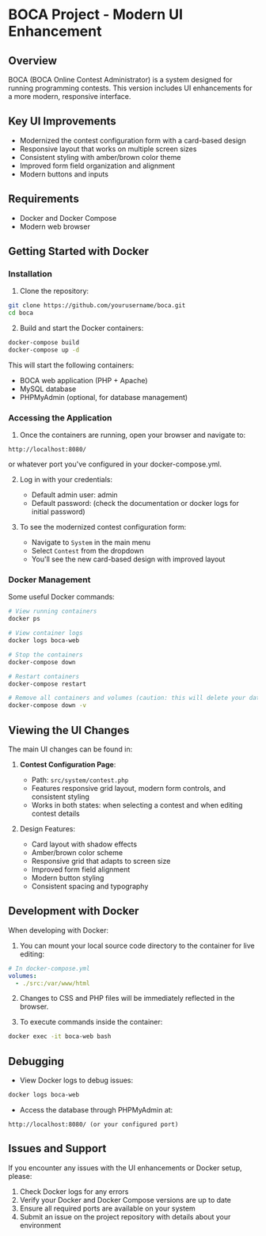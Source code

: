# BOCA Project - Modern UI Enhancement

## Overview

BOCA (BOCA Online Contest Administrator) is a system designed for running programming contests. This version includes UI enhancements for a more modern, responsive interface.

## Key UI Improvements

- Modernized the contest configuration form with a card-based design
- Responsive layout that works on multiple screen sizes
- Consistent styling with amber/brown color theme
- Improved form field organization and alignment
- Modern buttons and inputs

## Requirements

- Docker and Docker Compose
- Modern web browser

## Getting Started with Docker

### Installation

1. Clone the repository:

```bash
git clone https://github.com/yourusername/boca.git
cd boca
```

2. Build and start the Docker containers:

```bash
docker-compose build
docker-compose up -d
```

This will start the following containers:

- BOCA web application (PHP + Apache)
- MySQL database
- PHPMyAdmin (optional, for database management)

### Accessing the Application

1. Once the containers are running, open your browser and navigate to:

```
http://localhost:8080/
```

or whatever port you've configured in your docker-compose.yml.

2. Log in with your credentials:
   - Default admin user: admin
   - Default password: (check the documentation or docker logs for initial password)

3. To see the modernized contest configuration form:
   - Navigate to `System` in the main menu
   - Select `Contest` from the dropdown
   - You'll see the new card-based design with improved layout

### Docker Management

Some useful Docker commands:

```bash
# View running containers
docker ps

# View container logs
docker logs boca-web

# Stop the containers
docker-compose down

# Restart containers
docker-compose restart

# Remove all containers and volumes (caution: this will delete your data)
docker-compose down -v
```

## Viewing the UI Changes

The main UI changes can be found in:

1. **Contest Configuration Page**:
   - Path: `src/system/contest.php`
   - Features responsive grid layout, modern form controls, and consistent styling
   - Works in both states: when selecting a contest and when editing contest details

2. Design Features:
   - Card layout with shadow effects
   - Amber/brown color scheme
   - Responsive grid that adapts to screen size
   - Improved form field alignment
   - Modern button styling
   - Consistent spacing and typography

## Development with Docker

When developing with Docker:

1. You can mount your local source code directory to the container for live editing:

```yaml
# In docker-compose.yml
volumes:
  - ./src:/var/www/html
```

2. Changes to CSS and PHP files will be immediately reflected in the browser.

3. To execute commands inside the container:

```bash
docker exec -it boca-web bash
```

## Debugging

- View Docker logs to debug issues:

```bash
docker logs boca-web
```

- Access the database through PHPMyAdmin at:

```
http://localhost:8080/ (or your configured port)
```

## Issues and Support

If you encounter any issues with the UI enhancements or Docker setup, please:

1. Check Docker logs for any errors
2. Verify your Docker and Docker Compose versions are up to date
3. Ensure all required ports are available on your system
4. Submit an issue on the project repository with details about your environment
